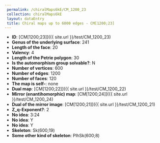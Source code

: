 ```yaml
--- 
 permalink: /chiralMaps6kE/CM_1200_23 
 collection: chiralMaps6kE
 layout: dataEntry
 title: Chiral maps up to 6000 edges - CM[1200;23]
---
```


- **ID**: [CM[1200;23]]({{ site.url }}/test/CM_1200_23)
- **Genus of the underlying surface**: 241
- **Length of the face**: 20
- **Valency**: 4
- **Length of the Petrie polygon**: 30
- **Is the automorphism group solvable?**: N
- **Number of vertices**: 600
- **Number of edges**: 1200
- **Number of faces**: 120
- **The map is self-**: none
- **Dual map**: [CM[1200;22]]({{ site.url }}/test/CM_1200_22)
- **Mirror (enantihomorphic) map**: [CM[1200;24]]({{ site.url }}/test/CM_1200_24)
- **Dual of the mirror image**: [CM[1200;21]]({{ site.url }}/test/CM_1200_21)
- **Z_q-Exponent?**: 2
- **No idea**:  3:24
- **No idea**: Y
- **No idea**: Y
- **Skeleton**: Sk(600;19)
- **Some other kind of skeleton**: PlhSk(600;8)
